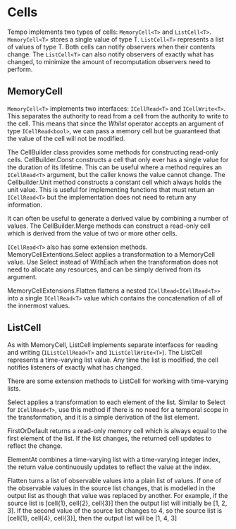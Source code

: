 # Cells

Tempo implements two types of cells: `MemoryCell<T>` and `ListCell<T>`. `MemoryCell<T>` stores a single
value of type T. `ListCell<T>` represents a list of values of type T. Both cells can notify observers
when their contents change. The `ListCell<T>` can also notify observers of exactly what has changed,
to minimize the amount of recomputation observers need to perform.


## MemoryCell

`MemoryCell<T>` implements two interfaces: `ICellRead<T>` and `ICellWrite<T>`. This separates the
authority to read from a cell from the authority to write to the cell. This means that since
the *Whilst* operator accepts an argument of type `ICellRead<bool>`, we can pass a memory cell but
be guaranteed that the value of the cell will not be modified.

The CellBuilder class provides some methods for constructing read-only cells.
CellBuilder.Const constructs a cell that only ever has a single value for the duration of its
lifetime. This can be useful where a method requires an `ICellRead<T>` argument, but the caller
knows the value cannot change. The Cellbuilder.Unit method constructs a constant cell which always
holds the unit value. This is useful for implementing functions that must return an `ICellRead<T>`
but the implementation does not need to return any information.

It can often be useful to generate a derived value by combining a number of values. The
CellBuilder.Merge methods can construct a read-only cell which is derived from the value
of two or more other cells.

`ICellRead<T>` also has some extension methods. MemoryCellExtentions.Select applies a transformation
to a MemoryCell value. Use Select instead of WithEach when the transformation does not need to
allocate any resources, and can be simply derived from its argument.

MemoryCellExtensions.Flatten flattens a nested `ICellRead<ICellRead<T>>` into a single `ICellRead<T>`
value which contains the concatenation of all of the innermost values.

## ListCell

As with MemoryCell, ListCell implements separate interfaces for reading and writing (`IListCellRead<T>`
and `IListCellWrite<T>`). The ListCell represents a time-varying list value. Any time the list is
modified, the cell notifies listeners of exactly what has changed.

There are some extension methods to ListCell for working with time-varying lists.

Select applies a transformation to each element of the list. Similar to Select for `ICellRead<T>`,
use this method if there is no need for a temporal scope in the transformation, and it is a simple
derivation of the list element.

FirstOrDefault returns a read-only memory cell which is always equal to the first element of the list.
If the list changes, the returned cell updates to reflect the change.

ElementAt combines a time-varying list with a time-varying integer index, the return value continuously
updates to reflect the value at the index.

Flatten turns a list of observable values into a plain list of values. If one of the observable values
in the source list changes, that is modelled in the output list as though that value was replaced by another.
For example, if the source list is [cell{1}, cell{2}, cell{3}] then the output list will initially be
[1, 2, 3]. If the second value of the source list changes to 4, so the source list is [cell{1}, cell{4}, cell{3}],
then the output list will be [1, 4, 3]


